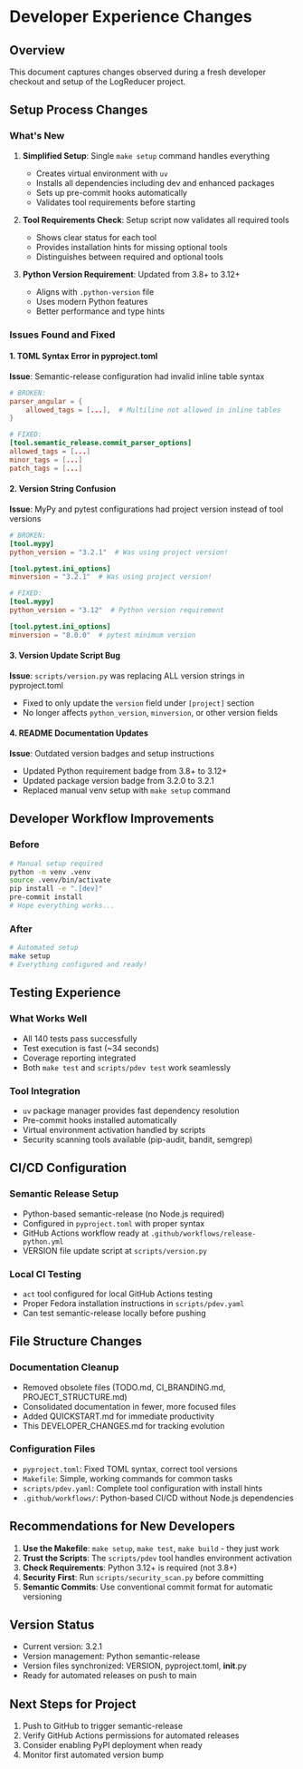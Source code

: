 # Developer Experience Changes

## Overview
This document captures changes observed during a fresh developer checkout and setup of the LogReducer project.

## Setup Process Changes

### What's New
1. **Simplified Setup**: Single `make setup` command handles everything
   - Creates virtual environment with `uv`
   - Installs all dependencies including dev and enhanced packages
   - Sets up pre-commit hooks automatically
   - Validates tool requirements before starting

2. **Tool Requirements Check**: Setup script now validates all required tools
   - Shows clear status for each tool
   - Provides installation hints for missing optional tools
   - Distinguishes between required and optional tools

3. **Python Version Requirement**: Updated from 3.8+ to 3.12+
   - Aligns with `.python-version` file
   - Uses modern Python features
   - Better performance and type hints

### Issues Found and Fixed

#### 1. TOML Syntax Error in pyproject.toml
**Issue**: Semantic-release configuration had invalid inline table syntax
```toml
# BROKEN:
parser_angular = {
    allowed_tags = [...],  # Multiline not allowed in inline tables
}

# FIXED:
[tool.semantic_release.commit_parser_options]
allowed_tags = [...]
minor_tags = [...]
patch_tags = [...]
```

#### 2. Version String Confusion
**Issue**: MyPy and pytest configurations had project version instead of tool versions
```toml
# BROKEN:
[tool.mypy]
python_version = "3.2.1"  # Was using project version!

[tool.pytest.ini_options]
minversion = "3.2.1"  # Was using project version!

# FIXED:
[tool.mypy]
python_version = "3.12"  # Python version requirement

[tool.pytest.ini_options]
minversion = "8.0.0"  # pytest minimum version
```

#### 3. Version Update Script Bug
**Issue**: `scripts/version.py` was replacing ALL version strings in pyproject.toml
- Fixed to only update the `version` field under `[project]` section
- No longer affects `python_version`, `minversion`, or other version fields

#### 4. README Documentation Updates
**Issue**: Outdated version badges and setup instructions
- Updated Python requirement badge from 3.8+ to 3.12+
- Updated package version badge from 3.2.0 to 3.2.1
- Replaced manual venv setup with `make setup` command

## Developer Workflow Improvements

### Before
```bash
# Manual setup required
python -m venv .venv
source .venv/bin/activate
pip install -e ".[dev]"
pre-commit install
# Hope everything works...
```

### After
```bash
# Automated setup
make setup
# Everything configured and ready!
```

## Testing Experience

### What Works Well
- All 140 tests pass successfully
- Test execution is fast (~34 seconds)
- Coverage reporting integrated
- Both `make test` and `scripts/pdev test` work seamlessly

### Tool Integration
- `uv` package manager provides fast dependency resolution
- Pre-commit hooks installed automatically
- Virtual environment activation handled by scripts
- Security scanning tools available (pip-audit, bandit, semgrep)

## CI/CD Configuration

### Semantic Release Setup
- Python-based semantic-release (no Node.js required)
- Configured in `pyproject.toml` with proper syntax
- GitHub Actions workflow ready at `.github/workflows/release-python.yml`
- VERSION file update script at `scripts/version.py`

### Local CI Testing
- `act` tool configured for local GitHub Actions testing
- Proper Fedora installation instructions in `scripts/pdev.yaml`
- Can test semantic-release locally before pushing

## File Structure Changes

### Documentation Cleanup
- Removed obsolete files (TODO.md, CI_BRANDING.md, PROJECT_STRUCTURE.md)
- Consolidated documentation in fewer, more focused files
- Added QUICKSTART.md for immediate productivity
- This DEVELOPER_CHANGES.md for tracking evolution

### Configuration Files
- `pyproject.toml`: Fixed TOML syntax, correct tool versions
- `Makefile`: Simple, working commands for common tasks
- `scripts/pdev.yaml`: Complete tool configuration with install hints
- `.github/workflows/`: Python-based CI/CD without Node.js dependencies

## Recommendations for New Developers

1. **Use the Makefile**: `make setup`, `make test`, `make build` - they just work
2. **Trust the Scripts**: The `scripts/pdev` tool handles environment activation
3. **Check Requirements**: Python 3.12+ is required (not 3.8+)
4. **Security First**: Run `scripts/security_scan.py` before committing
5. **Semantic Commits**: Use conventional commit format for automatic versioning

## Version Status
- Current version: 3.2.1
- Version management: Python semantic-release
- Version files synchronized: VERSION, pyproject.toml, __init__.py
- Ready for automated releases on push to main

## Next Steps for Project
1. Push to GitHub to trigger semantic-release
2. Verify GitHub Actions permissions for automated releases
3. Consider enabling PyPI deployment when ready
4. Monitor first automated version bump